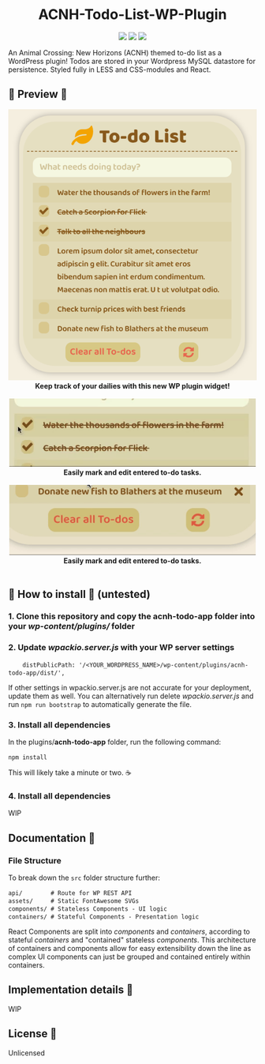 <h1 align="center">ACNH-Todo-List-WP-Plugin</h1>
<p align="center">
	<a href = "https://reactjs.org"><img src="https://img.shields.io/badge/Made with-React-23425C?logo=react"></a>
	<a href = "#"><img src="https://img.shields.io/badge/Powered by-Caffeine-6f4e37?logo=Buy-Me-A-Coffee"></a>
	<a href = "https://github.com/CS3249-gabrielfrancis/dorm-dashboard/blob/master/LICENSE"><img src="https://img.shields.io/badge/License-MIT-informational"></a>
</p>

An Animal Crossing: New Horizons (ACNH) themed to-do list as a WordPress plugin! Todos are stored in your Wordpress MySQL datastore for persistence. Styled fully in LESS and CSS-modules and React.
  

## :palm_tree: Preview :palm_tree:
<div align="center">
	<img src="https://raw.githubusercontent.com/Q-gabe/ACNH-Todo-List-WP-Plugin/master/preview/preview.png">
</div>

<div align="center">
	<span><b>Keep track of your dailies with this new WP plugin widget!</b></span>
</div>
<br>

<div align="center">
	<img src="https://raw.githubusercontent.com/Q-gabe/ACNH-Todo-List-WP-Plugin/master/preview/edit.gif"
    width="500px">
</div>
<div align="center">
	<span><b>Easily mark and edit entered to-do tasks.</b></span>
</div>
<br>

<div align="center">
	<img src="https://raw.githubusercontent.com/Q-gabe/ACNH-Todo-List-WP-Plugin/master/preview/animation.gif" width="500px">
</div>
<div align="center">
	<span><b>Easily mark and edit entered to-do tasks.</b></span>
</div>
<br>


## :palm_tree: How to install :palm_tree: (untested)

### 1. Clone this repository and copy the **acnh-todo-app** folder into your _wp-content/plugins/_ folder

### 2. Update _wpackio.server.js_ with your WP server settings
```
    distPublicPath: '/<YOUR_WORDPRESS_NAME>/wp-content/plugins/acnh-todo-app/dist/',
```
If other settings in wpackio.server.js are not accurate for your deployment, update them as well.
You can alternatively run delete _wpackio.server.js_ and run `npm run bootstrap` to automatically generate the file.

### 3. Install all dependencies
In the plugins/**acnh-todo-app** folder, run the following command:
```
npm install
```
This will likely take a minute or two. :coffee:

### 4. Install all dependencies

WIP

## Documentation :book:
 

### File Structure

To break down the `src` folder structure further:
```
api/        # Route for WP REST API
assets/     # Static FontAwesome SVGs
components/	# Stateless Components - UI logic
containers/	# Stateful Components - Presentation logic
```

React Components are split into *components* and *containers*, according to stateful _containers_ and "contained" stateless _components_. This architecture of containers and components allow for easy extensibility down the line as complex UI components can just be grouped and contained entirely within containers.

## Implementation details :thinking:

WIP

## License :pencil:

Unlicensed
